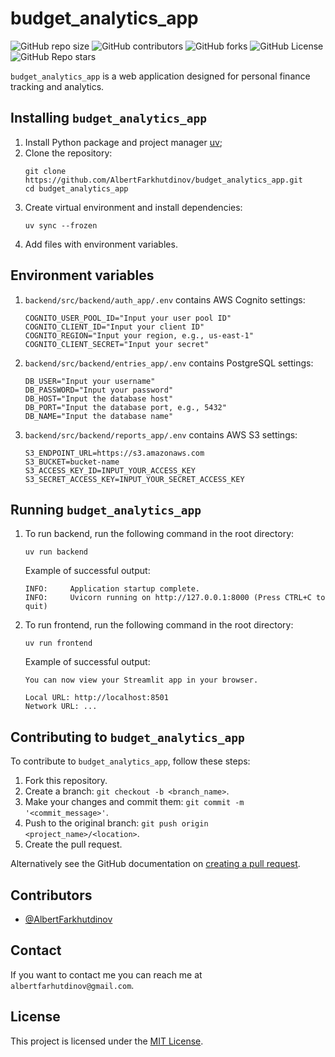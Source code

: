 # budget_analytics_app

![GitHub repo size](https://img.shields.io/github/issues/AlbertFarkhutdinov/budget_analytics_app)
![GitHub contributors](https://img.shields.io/github/contributors/AlbertFarkhutdinov/budget_analytics_app)
![GitHub forks](https://img.shields.io/github/forks/AlbertFarkhutdinov/budget_analytics_app)
![GitHub License](https://img.shields.io/github/license/AlbertFarkhutdinov/budget_analytics_app)
![GitHub Repo stars](https://img.shields.io/github/stars/AlbertFarkhutdinov/budget_analytics_app)

`budget_analytics_app` is a web application 
designed for personal finance tracking and analytics. 

## Installing `budget_analytics_app`

1. Install Python package and project manager [uv](https://docs.astral.sh/uv/);
2. Clone the repository:
    ```
    git clone https://github.com/AlbertFarkhutdinov/budget_analytics_app.git
    cd budget_analytics_app
    ```
3. Create virtual environment and install dependencies:
    ```
    uv sync --frozen
    ```
4. Add files with environment variables.

## Environment variables

1. `backend/src/backend/auth_app/.env` contains AWS Cognito settings:
   ```
   COGNITO_USER_POOL_ID="Input your user pool ID"
   COGNITO_CLIENT_ID="Input your client ID"
   COGNITO_REGION="Input your region, e.g., us-east-1"
   COGNITO_CLIENT_SECRET="Input your secret"
   ```
2. `backend/src/backend/entries_app/.env` contains PostgreSQL settings:
   ```
   DB_USER="Input your username"
   DB_PASSWORD="Input your password"
   DB_HOST="Input the database host"
   DB_PORT="Input the database port, e.g., 5432"
   DB_NAME="Input the database name"
   ```
3. `backend/src/backend/reports_app/.env` contains AWS S3 settings:
   ```
   S3_ENDPOINT_URL=https://s3.amazonaws.com
   S3_BUCKET=bucket-name
   S3_ACCESS_KEY_ID=INPUT_YOUR_ACCESS_KEY
   S3_SECRET_ACCESS_KEY=INPUT_YOUR_SECRET_ACCESS_KEY
   ```

## Running `budget_analytics_app`

1. To run backend, run the following command in the root directory:
   ```
   uv run backend
   ``` 
   Example of successful output:
   ```
   INFO:     Application startup complete.
   INFO:     Uvicorn running on http://127.0.0.1:8000 (Press CTRL+C to quit)
   ```
2. To run frontend, run the following command in the root directory:
   ```
   uv run frontend
   ```
   Example of successful output:
   ```
   You can now view your Streamlit app in your browser.
   
   Local URL: http://localhost:8501
   Network URL: ...
   ```

## Contributing to `budget_analytics_app`
To contribute to `budget_analytics_app`, follow these steps:

1. Fork this repository.
2. Create a branch: `git checkout -b <branch_name>`.
3. Make your changes and commit them: `git commit -m '<commit_message>'`.
4. Push to the original branch: `git push origin <project_name>/<location>`.
5. Create the pull request.

Alternatively see the GitHub documentation on [creating a pull request](https://help.github.com/en/github/collaborating-with-issues-and-pull-requests/creating-a-pull-request).

## Contributors

* [@AlbertFarkhutdinov](https://github.com/AlbertFarkhutdinov) 

## Contact

If you want to contact me you can reach me at `albertfarhutdinov@gmail.com`.

## License
This project is licensed under the [MIT License](https://github.com/AlbertFarkhutdinov/budget_analytics_app/blob/main/LICENSE).